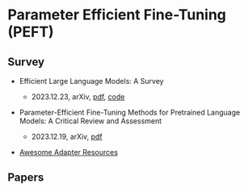 
# Parameter Efficient Fine-Tuning (PEFT)

## Survey

- Efficient Large Language Models: A Survey
  - 2023.12.23, arXiv, [pdf](https://arxiv.org/abs/2312.03863), [code](https://github.com/AIoT-MLSys-Lab/Efficient-LLMs-Survey)

- Parameter-Efficient Fine-Tuning Methods for Pretrained Language Models: A Critical Review and Assessment
  -  2023.12.19, arXiv, [pdf](https://arxiv.org/abs/2312.12148)

- [Awesome Adapter Resources](https://calpt.github.io/awesome-adapter-resources/)

## Papers